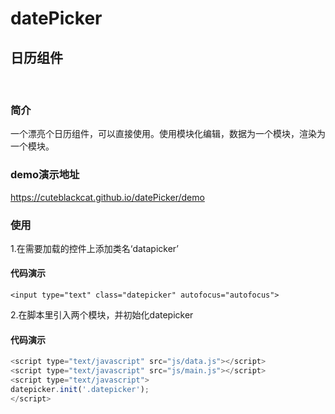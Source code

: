 # datePicker
## 日历组件
<br>

### 简介
一个漂亮个日历组件，可以直接使用。使用模块化编辑，数据为一个模块，渲染为一个模块。
<br>

### demo演示地址
 https://cuteblackcat.github.io/datePicker/demo
<br>

### 使用
1.在需要加载的控件上添加类名‘datapicker’
  #### 代码演示
  
  `<input type="text" class="datepicker" autofocus="autofocus">`
  
2.在脚本里引入两个模块，并初始化datepicker
  #### 代码演示
  
  ```javascript
<script type="text/javascript" src="js/data.js"></script>
<script type="text/javascript" src="js/main.js"></script>
<script type="text/javascript">
datepicker.init('.datepicker');
</script>
  ```



